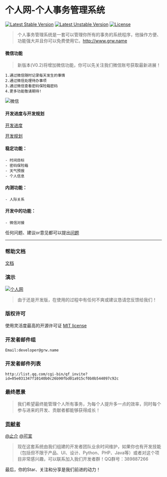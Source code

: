个人网-个人事务管理系统
===
[![Latest Stable Version](https://poser.pugx.org/wufeifei/grw/v/stable.svg)](https://packagist.org/packages/wufeifei/grw)
[![Latest Unstable Version](https://poser.pugx.org/wufeifei/grw/v/unstable.svg)](https://packagist.org/packages/wufeifei/grw)
[![License](https://poser.pugx.org/wufeifei/grw/license.svg)](https://packagist.org/packages/wufeifei/grw)

> 个人事务管理系统是一套可以管理你所有的事务的系统程序，他操作方便、功能强大并且你可以免费使用它。http://www.grw.name

#### 微信功能

> 新版本(V0.2)将增加微信功能，你可以先关注我们微信账号获取最新进展！

```
1.通过微信随时记录每天发生的事情
2.通过微信处理待办事项
3.通过微信查看密码保险箱密码
4.更多功能敬请期待!
```

![微信](https://raw.githubusercontent.com/wufeifei/grw/367aea5c83aef8a45cceea0c22fa103363224a0f/statics/img/wechat/qrcode.jpg)

#### 开发进度与开发规划

[开发进度](https://github.com/wufeifei/grw/wiki/%E5%BC%80%E5%8F%91%E6%97%A5%E5%BF%97)

[开发规划](https://github.com/wufeifei/grw/wiki/%E5%BC%80%E5%8F%91%E8%A7%84%E5%88%92)

#### 稳定功能：
```
- 时间目标
- 密码保险箱
- 天气预报
- 个人信息
```

#### 内测功能：
```
- 人际关系
```

#### 开发中的功能：
```
- 微信对接
```

任何问题、建议or意见都可以提出[问题](https://github.com/wufeifei/grw/issues)

---

### 帮助文档

[文档](https://github.com/wufeifei/grw/wiki)

### 演示

[![个人网](http://www.grw.name/assets/img/splash_app.png)](http://www.grw.name)

> 由于还是开发版，在使用的过程中有任何不爽或建议恳请您反馈给我们！

### 版权许可

使用灵活度最高的开源许可证 [MIT license](http://opensource.org/licenses/MIT)

### 开发者邮件组
```
Email:developer@grw.name
```

### 开发者邮件列表
```
http://list.qq.com/cgi-bin/qf_invite?id=05e031347f10140b0c26b90fbd01a915cf0b0b544097c92c
```


### 最终愿景
> 我们希望最终能管理个人所有事务，为每个人提升多一点的效率，同时每个参与进来的开发、贡献者都能够获得成长！

### [贡献者](https://github.com/wufeifei/grw/wiki/%E8%B4%A1%E7%8C%AE%E8%80%85)
[@止介](mailto:wufeifei@wufeifei.com)
[@可宣](mailto:wukexuan@live.cn)

> 现在这套系统由我们组建的开发者团队业余时间维护，如果你也有开发技能（包括但不限于产品、UI、设计、Python、PHP、Java等）或者对这个项目非常感兴趣，可以联系加入我们开发者群！QQ群号：389887266

最后，你的Star、关注和分享是我们前进的动力！
